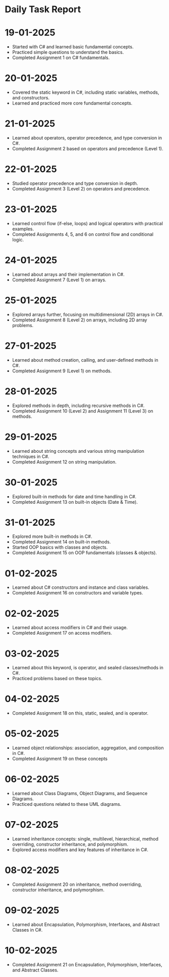 # Daily Task Report

# 19-01-2025

- Started with C# and learned basic fundamental concepts.
- Practiced simple questions to understand the basics.
- Completed Assignment 1 on C# fundamentals.

# 20-01-2025

- Covered the static keyword in C#, including static variables, methods, and constructors.
- Learned and practiced more core fundamental concepts.

# 21-01-2025

- Learned about operators, operator precedence, and type conversion in C#.
- Completed Assignment 2 based on operators and precedence (Level 1).

# 22-01-2025

- Studied operator precedence and type conversion in depth.
- Completed Assignment 3 (Level 2) on operators and precedence.

# 23-01-2025

- Learned control flow (if-else, loops) and logical operators with practical examples.
- Completed Assignments 4, 5, and 6 on control flow and conditional logic.

# 24-01-2025

- Learned about arrays and their implementation in C#.
- Completed Assignment 7 (Level 1) on arrays.

# 25-01-2025

- Explored arrays further, focusing on multidimensional (2D) arrays in C#.
- Completed Assignment 8 (Level 2) on arrays, including 2D array problems.

# 27-01-2025

- Learned about method creation, calling, and user-defined methods in C#.
- Completed Assignment 9 (Level 1) on methods.

# 28-01-2025

- Explored methods in depth, including recursive methods in C#.
- Completed Assignment 10 (Level 2) and Assignment 11 (Level 3) on methods.

# 29-01-2025

- Learned about string concepts and various string manipulation techniques in C#.
- Completed Assignment 12 on string manipulation.

# 30-01-2025

- Explored built-in methods for date and time handling in C#.
- Completed Assignment 13 on built-in objects (Date & Time).

# 31-01-2025

- Explored more built-in methods in C#.
- Completed Assignment 14 on built-in methods.
- Started OOP basics with classes and objects.
- Completed Assignment 15 on OOP fundamentals (classes & objects).

# 01-02-2025

- Learned about C# constructors and instance and class variables.
- Completed Assignment 16 on constructors and variable types.

# 02-02-2025

- Learned about access modifiers in C# and their usage.
- Completed Assignment 17 on access modifiers.

# 03-02-2025

- Learned about this keyword, is operator, and sealed classes/methods in C#.
- Practiced problems based on these topics.

# 04-02-2025

- Completed Assignment 18 on this, static, sealed, and is operator.

# 05-02-2025

- Learned object relationships: association, aggregation, and composition in C#.
- Completed Assignment 19 on these concepts

# 06-02-2025

- Learned about Class Diagrams, Object Diagrams, and Sequence Diagrams.
- Practiced questions related to these UML diagrams.

# 07-02-2025

- Learned inheritance concepts: single, multilevel, hierarchical, method overriding, constructor inheritance, and polymorphism.
- Explored access modifiers and key features of inheritance in C#.

# 08-02-2025

- Completed Assignment 20 on inheritance, method overriding, constructor inheritance, and polymorphism.

# 09-02-2025

- Learned about Encapsulation, Polymorphism, Interfaces, and Abstract Classes in C#.

# 10-02-2025

- Completed Assignment 21 on Encapsulation, Polymorphism, Interfaces, and Abstract Classes.














